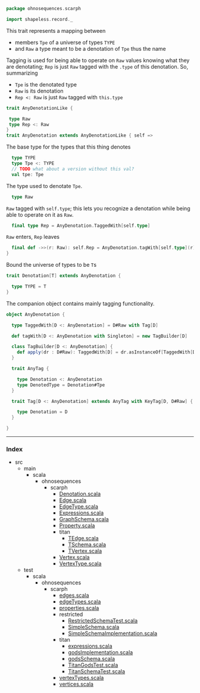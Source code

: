 
```scala
package ohnosequences.scarph

import shapeless.record._
```


This trait represents a mapping between 

- members `Tpe` of a universe of types `TYPE`
- and `Raw` a type meant to be a denotation of `Tpe` thus the name

Tagging is used for being able to operate on `Raw` values knowing what they are denotating; `Rep` is just `Raw` tagged with the `.type` of this denotation. So, summarizing

- `Tpe` is the denotated type
- `Raw` is its denotation
- `Rep <: Raw` is just `Raw` tagged with `this.type`


```scala
trait AnyDenotationLike {

 type Raw
 type Rep <: Raw
}
trait AnyDenotation extends AnyDenotationLike { self =>
```

The base type for the types that this thing denotes

```scala
  type TYPE
  type Tpe <: TYPE
  // TODO what about a version without this val?
  val tpe: Tpe
```


The type used to denotate `Tpe`.


```scala
  type Raw
```


`Raw` tagged with `self.type`; this lets you recognize a denotation while being able to operate on it as `Raw`.


```scala
  final type Rep = AnyDenotation.TaggedWith[self.type]
```


`Raw` enters, `Rep` leaves


```scala
  final def ->>(r: Raw): self.Rep = AnyDenotation.tagWith[self.type](r)
}
```


Bound the universe of types to be `T`s


```scala
trait Denotation[T] extends AnyDenotation { 

  type TYPE = T
}
```


The companion object contains mainly tagging functionality.


```scala
object AnyDenotation {

  type TaggedWith[D <: AnyDenotation] = D#Raw with Tag[D]

  def tagWith[D <: AnyDenotation with Singleton] = new TagBuilder[D]

  class TagBuilder[D <: AnyDenotation] {
    def apply(dr : D#Raw): TaggedWith[D] = dr.asInstanceOf[TaggedWith[D]]
  }

  trait AnyTag {

    type Denotation <: AnyDenotation
    type DenotedType = Denotation#Tpe
  }

  trait Tag[D <: AnyDenotation] extends AnyTag with KeyTag[D, D#Raw] {

    type Denotation = D
  }

}

```


------

### Index

+ src
  + main
    + scala
      + ohnosequences
        + scarph
          + [Denotation.scala][main/scala/ohnosequences/scarph/Denotation.scala]
          + [Edge.scala][main/scala/ohnosequences/scarph/Edge.scala]
          + [EdgeType.scala][main/scala/ohnosequences/scarph/EdgeType.scala]
          + [Expressions.scala][main/scala/ohnosequences/scarph/Expressions.scala]
          + [GraphSchema.scala][main/scala/ohnosequences/scarph/GraphSchema.scala]
          + [Property.scala][main/scala/ohnosequences/scarph/Property.scala]
          + titan
            + [TEdge.scala][main/scala/ohnosequences/scarph/titan/TEdge.scala]
            + [TSchema.scala][main/scala/ohnosequences/scarph/titan/TSchema.scala]
            + [TVertex.scala][main/scala/ohnosequences/scarph/titan/TVertex.scala]
          + [Vertex.scala][main/scala/ohnosequences/scarph/Vertex.scala]
          + [VertexType.scala][main/scala/ohnosequences/scarph/VertexType.scala]
  + test
    + scala
      + ohnosequences
        + scarph
          + [edges.scala][test/scala/ohnosequences/scarph/edges.scala]
          + [edgeTypes.scala][test/scala/ohnosequences/scarph/edgeTypes.scala]
          + [properties.scala][test/scala/ohnosequences/scarph/properties.scala]
          + restricted
            + [RestrictedSchemaTest.scala][test/scala/ohnosequences/scarph/restricted/RestrictedSchemaTest.scala]
            + [SimpleSchema.scala][test/scala/ohnosequences/scarph/restricted/SimpleSchema.scala]
            + [SimpleSchemaImplementation.scala][test/scala/ohnosequences/scarph/restricted/SimpleSchemaImplementation.scala]
          + titan
            + [expressions.scala][test/scala/ohnosequences/scarph/titan/expressions.scala]
            + [godsImplementation.scala][test/scala/ohnosequences/scarph/titan/godsImplementation.scala]
            + [godsSchema.scala][test/scala/ohnosequences/scarph/titan/godsSchema.scala]
            + [TitanGodsTest.scala][test/scala/ohnosequences/scarph/titan/TitanGodsTest.scala]
            + [TitanSchemaTest.scala][test/scala/ohnosequences/scarph/titan/TitanSchemaTest.scala]
          + [vertexTypes.scala][test/scala/ohnosequences/scarph/vertexTypes.scala]
          + [vertices.scala][test/scala/ohnosequences/scarph/vertices.scala]

[main/scala/ohnosequences/scarph/Denotation.scala]: Denotation.scala.md
[main/scala/ohnosequences/scarph/Edge.scala]: Edge.scala.md
[main/scala/ohnosequences/scarph/EdgeType.scala]: EdgeType.scala.md
[main/scala/ohnosequences/scarph/Expressions.scala]: Expressions.scala.md
[main/scala/ohnosequences/scarph/GraphSchema.scala]: GraphSchema.scala.md
[main/scala/ohnosequences/scarph/Property.scala]: Property.scala.md
[main/scala/ohnosequences/scarph/titan/TEdge.scala]: titan/TEdge.scala.md
[main/scala/ohnosequences/scarph/titan/TSchema.scala]: titan/TSchema.scala.md
[main/scala/ohnosequences/scarph/titan/TVertex.scala]: titan/TVertex.scala.md
[main/scala/ohnosequences/scarph/Vertex.scala]: Vertex.scala.md
[main/scala/ohnosequences/scarph/VertexType.scala]: VertexType.scala.md
[test/scala/ohnosequences/scarph/edges.scala]: ../../../../test/scala/ohnosequences/scarph/edges.scala.md
[test/scala/ohnosequences/scarph/edgeTypes.scala]: ../../../../test/scala/ohnosequences/scarph/edgeTypes.scala.md
[test/scala/ohnosequences/scarph/properties.scala]: ../../../../test/scala/ohnosequences/scarph/properties.scala.md
[test/scala/ohnosequences/scarph/restricted/RestrictedSchemaTest.scala]: ../../../../test/scala/ohnosequences/scarph/restricted/RestrictedSchemaTest.scala.md
[test/scala/ohnosequences/scarph/restricted/SimpleSchema.scala]: ../../../../test/scala/ohnosequences/scarph/restricted/SimpleSchema.scala.md
[test/scala/ohnosequences/scarph/restricted/SimpleSchemaImplementation.scala]: ../../../../test/scala/ohnosequences/scarph/restricted/SimpleSchemaImplementation.scala.md
[test/scala/ohnosequences/scarph/titan/expressions.scala]: ../../../../test/scala/ohnosequences/scarph/titan/expressions.scala.md
[test/scala/ohnosequences/scarph/titan/godsImplementation.scala]: ../../../../test/scala/ohnosequences/scarph/titan/godsImplementation.scala.md
[test/scala/ohnosequences/scarph/titan/godsSchema.scala]: ../../../../test/scala/ohnosequences/scarph/titan/godsSchema.scala.md
[test/scala/ohnosequences/scarph/titan/TitanGodsTest.scala]: ../../../../test/scala/ohnosequences/scarph/titan/TitanGodsTest.scala.md
[test/scala/ohnosequences/scarph/titan/TitanSchemaTest.scala]: ../../../../test/scala/ohnosequences/scarph/titan/TitanSchemaTest.scala.md
[test/scala/ohnosequences/scarph/vertexTypes.scala]: ../../../../test/scala/ohnosequences/scarph/vertexTypes.scala.md
[test/scala/ohnosequences/scarph/vertices.scala]: ../../../../test/scala/ohnosequences/scarph/vertices.scala.md